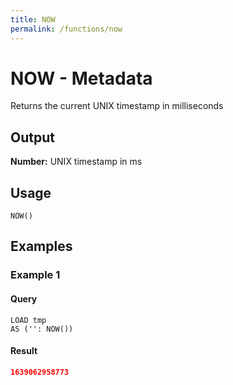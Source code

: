 ```yaml
---
title: NOW
permalink: /functions/now
---
```


# NOW - Metadata

Returns the current UNIX timestamp in milliseconds


## Output

**Number:** UNIX timestamp in ms

## Usage

```joda
NOW()
```

## Examples

### Example 1


#### Query
```joda
LOAD tmp
AS ('': NOW())
```
#### Result
```json
1639062958773
```


